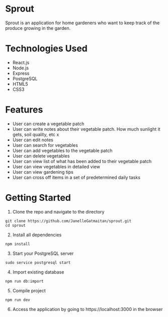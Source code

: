 # Sprout
Sprout is an application for home gardeners who want to keep track of the produce growing in the garden.

# Technologies Used
- React.js
- Node.js
- Express
- PostgreSQL
- HTML5
- CSS3

# Features
- User can create a vegetable patch 
- User can write notes about their vegetable patch. How much sunlight it gets, soil quality, etc x
- User can edit notes 
- User can search for vegetables 
- User can add vegetables to the vegetable patch 
- User can delete vegetables 
- User can view list of what has been added to their vegetable patch 
- User can view vegetables in detailed view 
- User can view gardening tips
- User can cross off items in a set of predetermined daily tasks 

# Getting Started
1. Clone the repo and navigate to the directory

```
git clone https://github.com/JanelleGatmaitan/sprout.git
cd sprout
```
2. Install all dependencies
```
npm install
```

3. Start your PostgreSQL server
 ```
sudo service postgresql start
```
4. Import existing database
```
npm run db:import
```
5. Compile project
```
npm run dev
```
6. Access the application by going to https://localhost:3000 in the browser
